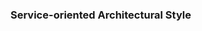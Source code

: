 <div id="title">

### Service-oriented Architectural Style

</div>
<div id="body">

<include src="./what/unit-inParent-asPanel.md" boilerplate  />

</div>